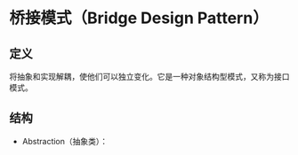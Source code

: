 # 桥接模式（Bridge Design Pattern）

## 定义
将抽象和实现解耦，使他们可以独立变化。它是一种对象结构型模式，又称为接口模式。

## 结构
* Abstraction（抽象类）：